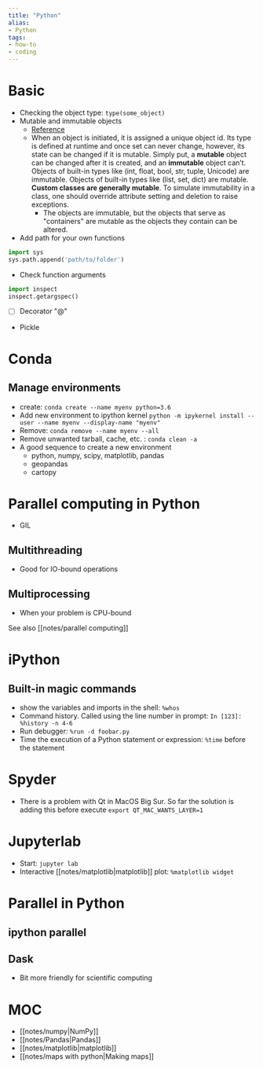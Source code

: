 ```yaml
---
title: "Python"
alias:
- Python
tags:
- how-to
- coding
---
```


# Basic
- Checking the object type: `type(some_object)`
- Mutable and immutable objects
    - [Reference](https://medium.com/@meghamohan/mutable-and-immutable-side-of-python-c2145cf72747)
    - When an object is initiated, it is assigned a unique object id. Its type is defined at runtime and once set can never change, however, its state can be changed if it is mutable. Simply put, a **mutable** object can be changed after it is created, and an **immutable** object can’t. Objects of built-in types like (int, float, bool, str, tuple, Unicode) are immutable. Objects of built-in types like (list, set, dict) are mutable. __Custom classes are generally mutable__. To simulate immutability in a class, one should override attribute setting and deletion to raise exceptions.
        - The objects are immutable, but the objects that serve as "containers" are mutable as the objects they contain can be altered.
- Add path for your own functions
```python
import sys
sys.path.append('path/to/folder')
```
- Check function arguments
```python
import inspect
inspect.getargspec()
```
- [ ] Decorator "@" 
- Pickle

# Conda
## Manage environments
- create: `conda create --name myenv python=3.6`
- Add new environment to ipython kernel
  `python -m ipykernel install --user --name myenv --display-name "myenv"`
- Remove: `conda remove --name myenv --all`
- Remove unwanted tarball, cache, etc. : `conda clean -a`
-   A good sequence to create a new environment
    -   python, numpy, scipy, matplotlib, pandas
    -   geopandas
    -   cartopy

# Parallel computing in Python
- GIL
## Multithreading
- Good for IO-bound operations

## Multiprocessing
- When your problem is CPU-bound

See also [[notes/parallel computing]]

# iPython
## Built-in magic commands
- show the variables and imports in the shell: `%whos`
- Command history. Called using the  line number in prompt: `In [123]: %history -n 4-6`
- Run debugger: `%run -d foobar.py`
- Time the execution of a Python statement or expression: `%time` before the statement

# Spyder
- There is a problem with Qt in MacOS Big Sur. So far the solution is adding this before execute `export QT_MAC_WANTS_LAYER=1`

# Jupyterlab
- Start: `jupyter lab` 
- Interactive [[notes/matplotlib|matplotlib]] plot: `%matplotlib widget` 

# Parallel in Python
## ipython parallel
## Dask
- Bit more friendly for scientific computing


# MOC
- [[notes/numpy|NumPy]]
- [[notes/Pandas|Pandas]]
- [[notes/matplotlib|matplotlib]]
- [[notes/maps with python|Making maps]]
